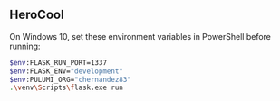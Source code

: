 ## HeroCool

On Windows 10, set these environment variables in PowerShell before running:

```sh
$env:FLASK_RUN_PORT=1337
$env:FLASK_ENV="development"
$env:PULUMI_ORG="chernandez83"
.\venv\Scripts\flask.exe run
```
